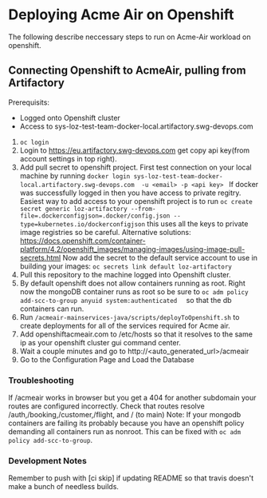 # Deploying Acme Air on Openshift

The following describe neccessary steps to run on Acme-Air workload on openshift.

## Connecting Openshift to AcmeAir, pulling from Artifactory 

Prerequisits:
 - Logged onto Openshift cluster
 - Access to sys-loz-test-team-docker-local.artifactory.swg-devops.com
 
1. `oc login`
2. Login to https://eu.artifactory.swg-devops.com get copy api key(from account settings in top right).
3. Add pull secret to openshift project. First test connection on your local machine by running `docker login sys-loz-test-team-docker-local.artifactory.swg-devops.com  -u <email> -p <api key> `
If docker was successfully logged in then you have access to private regitry. Easiest way to add access to your openshift project is to run `oc create secret generic loz-artifactory --from-file=.dockerconfigjson=.docker/config.json --type=kubernetes.io/dockerconfigjson` this uses all the keys to private image registries so be careful. Alternative solutions: https://docs.openshift.com/container-platform/4.2/openshift_images/managing-images/using-image-pull-secrets.html
Now add the secret to the default service account to use in building your images: `oc secrets link default loz-artifactory `
4. Pull this repository to the machine logged into Openshift cluster.
5. By default openshift does not allow containers running as root. Right now the mongoDB container runs as root so be sure to `oc adm policy add-scc-to-group anyuid system:authenticated  ` so that the db containers can run.
5. Run `/acmeair-mainservices-java/scripts/deployToOpenshift.sh` to create deployments for all of the services required for Acme air. 
6. Add openshiftacmeair.com to /etc/hosts so that it resolves to the same ip as your openshift cluster gui command center.
7. Wait a couple minutes and go to http://<auto_generated_url>/acmeair
8. Go to the Configuration Page and Load the Database

### Troubleshooting
If /acmeair works in browser but you get a 404 for another subdomain your routes are configured incorrectly. Check that routes resolve /auth,/booking,/customer,/flight, and /  (to main) 
Note: If your mongodb containers are failing its probably because you have an openshift policy demanding all containers run as nonroot. This can be fixed with `oc adm policy add-scc-to-group`.


### Development Notes
Remember to push with [ci skip] if updating README so that travis doesn't make a bunch of needless builds.
